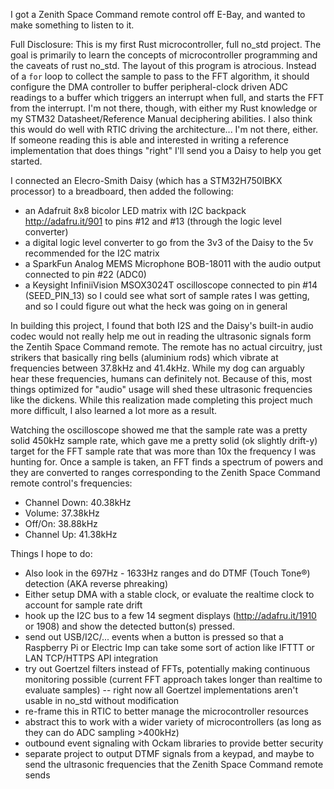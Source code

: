 I got a Zenith Space Command remote control off E-Bay, and wanted to make something to listen to it.

Full Disclosure: This is my first Rust microcontroller, full no_std project. The goal is primarily to learn the concepts of microcontroller programming and the caveats of rust no_std. The layout of this program is atrocious. Instead of a `for` loop to collect the sample to pass to the FFT algorithm, it should configure the DMA controller to buffer peripheral-clock driven ADC readings to a buffer which triggers an interrupt when full, and starts the FFT from the interrupt. I'm not there, though, with either my Rust knowledge or my STM32 Datasheet/Reference Manual deciphering abilities. I also think this would do well with RTIC driving the architecture... I'm not there, either. If someone reading this is able and interested in writing a reference implementation that does things "right" I'll send you a Daisy to help you get started.

I connected an Elecro-Smith Daisy (which has a STM32H750IBKX processor) to a breadboard, then added the following:
 * an Adafruit 8x8 bicolor LED matrix with I2C backpack http://adafru.it/901 to pins #12 and #13 (through the logic level converter)
 * a digital logic level converter to go from the 3v3 of the Daisy to the 5v recommended for the I2C matrix
 * a SparkFun Analog MEMS Microphone BOB-18011 with the audio output connected to pin #22 (ADC0)
 * a Keysight InfiniiVision MSOX3024T oscilloscope connected to pin #14 (SEED_PIN_13) so I could see what sort of sample rates I was getting, and so I could figure out what the heck was going on in general

In building this project, I found that both I2S and the Daisy's built-in audio codec would not really help me out in reading the ultrasonic signals form the Zentih Space Command remote. The remote has no actual circuitry, just strikers that basically ring bells (aluminium rods) which vibrate at frequencies between 37.8kHz and 41.4kHz. While my dog can arguably hear these frequencies, humans can definitely not. Because of this, most things optimized for "audio" usage will shed these ultrasonic frequencies like the dickens. While this realization made completing this project much more difficult, I also learned a lot more as a result.

Watching the oscilloscope showed me that the sample rate was a pretty solid 450kHz sample rate, which gave me a pretty solid (ok slightly drift-y) target for the FFT sample rate that was more than 10x the frequency I was hunting for. Once a sample is taken, an FFT finds a spectrum of powers and they are converted to ranges corresponding to the Zenith Space Command remote control's frequencies:
 * Channel Down: 40.38kHz
 * Volume: 37.38kHz
 * Off/On: 38.88kHz
 * Channel Up: 41.38kHz

Things I hope to do:
 * Also look in the 697Hz - 1633Hz ranges and do DTMF (Touch Tone®) detection (AKA reverse phreaking)
 * Either setup DMA with a stable clock, or evaluate the realtime clock to account for sample rate drift
 * hook up the I2C bus to a few 14 segment displays (http://adafru.it/1910 or 1908) and show the detected button(s) pressed.
 * send out USB/I2C/... events when a button is pressed so that a Raspberry Pi or Electric Imp can take some sort of action like IFTTT or LAN TCP/HTTPS API integration
 * try out Goertzel filters instead of FFTs, potentially making continuous monitoring possible (current FFT approach takes longer than realtime to evaluate samples) -- right now all Goertzel implementations aren't usable in no_std without modification
 * re-frame this in RTIC to better manage the microcontroller resources
 * abstract this to work with a wider variety of microcontrollers (as long as they can do ADC sampling >400kHz)
 * outbound event signaling with Ockam libraries to provide better security
 * separate project to output DTMF signals from a keypad, and maybe to send the ultrasonic frequencies that the Zenith Space Command remote sends



